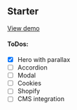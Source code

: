 ## Starter

[View demo](http://swish-ich.vercel.app)

#### ToDos:
- [x] Hero with parallax
- [ ] Accordion
- [ ] Modal
- [ ] Cookies
- [ ] Shopify
- [ ] CMS integration